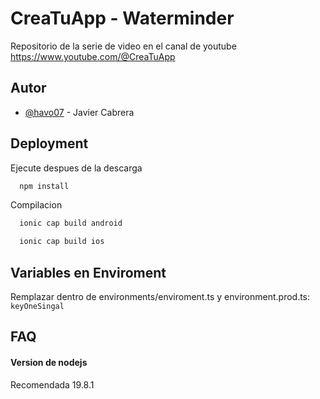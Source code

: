 

# CreaTuApp - Waterminder

Repositorio de la serie de video en el canal de youtube
https://www.youtube.com/@CreaTuApp

## Autor

- [@havo07](https://github.com/havo07) - Javier Cabrera


## Deployment

Ejecute despues de la descarga

```bash
  npm install
```

Compilacion

```bash
  ionic cap build android
```

```bash
  ionic cap build ios
```
## Variables en Enviroment

Remplazar dentro de environments/enviroment.ts y environment.prod.ts:
`keyOneSingal`


## FAQ

#### Version de nodejs

Recomendada 19.8.1
